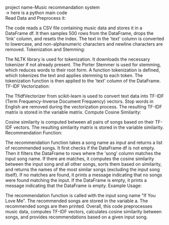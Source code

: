 project name-Music recommandation system </br>
-> here is a python main code </br>
Read Data and Preprocess it:</br>

The code reads a CSV file containing music data and stores it in a DataFrame df.
It then samples 500 rows from the DataFrame, drops the 'link' column, and resets the index.
The text in the 'text' column is converted to lowercase, and non-alphanumeric characters and newline characters are removed.
Tokenization and Stemming:</br>

The NLTK library is used for tokenization. It downloads the necessary tokenizer if not already present.
The Porter Stemmer is used for stemming, which reduces words to their root form.
A function tokenization is defined, which tokenizes the text and applies stemming to each token.
The tokenization function is then applied to the 'text' column of the DataFrame.
TF-IDF Vectorization:</br>

The TfidfVectorizer from scikit-learn is used to convert text data into TF-IDF (Term Frequency-Inverse Document Frequency) vectors.
Stop words in English are removed during the vectorization process.
The resulting TF-IDF matrix is stored in the variable matrix.
Compute Cosine Similarity:</br>

Cosine similarity is computed between all pairs of songs based on their TF-IDF vectors.
The resulting similarity matrix is stored in the variable similarity.
Recommendation Function:</br>

The recommendation function takes a song name as input and returns a list of recommended songs.
It first checks if the DataFrame df is not empty.
Then it filters the DataFrame to rows where the 'song' column matches the input song name.
If there are matches, it computes the cosine similarity between the input song and all other songs, sorts them based on similarity, and returns the names of the most similar songs (excluding the input song itself).
If no matches are found, it prints a message indicating that no songs were found matching the input.
If the DataFrame is empty, it prints a message indicating that the DataFrame is empty.
Example Usage:</br>

The recommendation function is called with the input song name "If You Love Me".
The recommended songs are stored in the variable a.
The recommended songs are then printed.
Overall, this code preprocesses music data, computes TF-IDF vectors, calculates cosine similarity between songs, and provides recommendations based on a given input song.</br>




